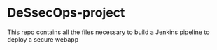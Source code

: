 # DeSsecOps-project
This repo contains all the files necessary to build a Jenkins pipeline to deploy a secure webapp  
